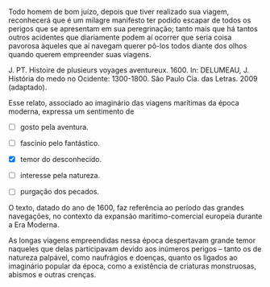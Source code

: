 

Todo homem de bom juízo, depois que tiver realizado sua viagem, reconhecerá que é um milagre manifesto ter podido escapar de todos os perigos que se apresentam em sua peregrinação; tanto mais que há tantos outros acidentes que diariamente podem aí ocorrer que seria coisa pavorosa àqueles que aí navegam querer pô-los todos diante dos olhos quando querem empreender suas viagens.

J. PT. Histoire de plusieurs voyages aventureux. 1600. In: DELUMEAU, J. História do medo no Ocidente: 1300-1800. São Paulo Cia. das Letras. 2009 (adaptado).

Esse relato, associado ao imaginário das viagens marítimas da época moderna, expressa um sentimento de



- [ ] gosto pela aventura.
- [ ] fascínio pelo fantástico.
- [x] temor do desconhecido.
- [ ] interesse pela natureza.
- [ ] purgação dos pecados.


O texto, datado do ano de 1600, faz referência ao período das grandes navegações, no contexto da expansão marítimo-comercial europeia durante a Era Moderna.

As longas viagens empreendidas nessa época despertavam grande temor naqueles que delas participavam devido aos inúmeros perigos – tanto os de natureza palpável, como naufrágios e doenças, quanto os ligados ao imaginário popular da época, como a existência de criaturas monstruosas, abismos e outras crenças.
